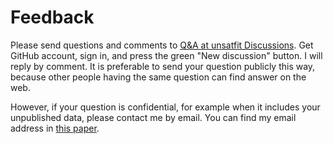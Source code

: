 # Feedback

Please send questions and comments to [Q&A at unsatfit Discussions](https://github.com/sekika/unsatfit/discussions/categories/q-a). Get GitHub account, sign in, and press the green "New discussion" button. I will reply by comment. It is preferable to send your question publicly this way, because other people having the same question can find answer on the web.

However, if your question is confidential, for example when it includes your unpublished data, please contact me by email. You can find my email address in [this paper](https://doi.org/10.1002/vzj2.20168).
